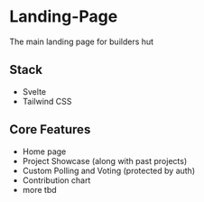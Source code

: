 # Landing-Page
The main landing page for builders hut

## Stack

- Svelte
- Tailwind CSS

## Core Features

- Home page
- Project Showcase (along with past projects)
- Custom Polling and Voting (protected by auth)
- Contribution chart
- more tbd
